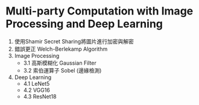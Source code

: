# Multi-party Computation with Image Processing and Deep Learning
1. 使用Shamir Secret Sharing將圖片進行加密與解密
2. 錯誤更正 Welch-Berlekamp Algorithm
3. Image Processing
    - 3.1 高斯模糊化 Gaussian Filter
    - 3.2 索伯運算子 Sobel (邊緣檢測)
4. Deep Learning 
    - 4.1 LeNet5
    - 4.2 VGG16
    - 4.3 ResNet18

